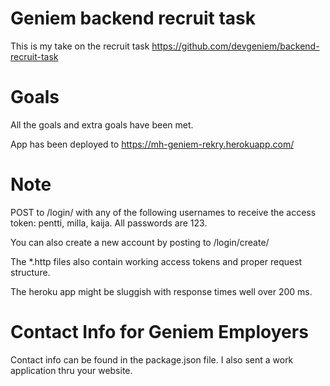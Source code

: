 # Geniem backend recruit task

This is my take on the recruit task https://github.com/devgeniem/backend-recruit-task

# Goals

All the goals and extra goals have been met.

App has been deployed to https://mh-geniem-rekry.herokuapp.com/

# Note

POST to /login/ with any of the following usernames to receive the access token:
pentti, milla, kaija.
All passwords are 123.

You can also create a new account by posting to /login/create/

The *.http files also contain working access tokens and proper request structure.

The heroku app might be sluggish with response times well over 200 ms.

# Contact Info for Geniem Employers

Contact info can be found in the package.json file. I also sent a work application thru your website.
